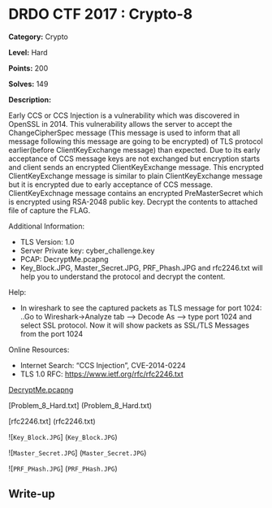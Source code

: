 # DRDO CTF 2017 : Crypto-8

**Category:** Crypto

**Level:** Hard

**Points:** 200

**Solves:** 149

**Description:**

Early CCS or CCS Injection is a vulnerability which was discovered in OpenSSL in 2014. This vulnerability allows the server to accept the ChangeCipherSpec message (This message is used to inform that all message following this message are going to be encrypted) of TLS protocol earlier(before ClientKeyExchange message) than expected. 
Due to its early acceptance of CCS message keys are not exchanged but encryption starts and client sends an encrypted ClientKeyExchange message. This encrypted ClientKeyExchange message is similar to plain ClientKeyExchange message but it is encrypted due to early acceptance of CCS message. 
ClientKeyExchnage message contains an encrypted PreMasterSecret which is encrypted using RSA-2048 public key. Decrypt the contents to attached file of capture the FLAG.

Additional Information:

* TLS Version: 1.0
* Server Private key: cyber\_challenge.key
* PCAP: DecryptMe.pcapng
* Key\_Block.JPG, Master\_Secret.JPG, PRF\_Phash.JPG and rfc2246.txt will help you to understand the protocol and decrypt the content.


Help:
* In wireshark to see the captured packets as TLS message for port 1024:
..Go to Wireshark->Analyze tab --> Decode As --> type port 1024 and select SSL protocol. Now it will show packets as SSL/TLS Messages from the port 1024

Online Resources:

* Internet Search: “CCS Injection”, CVE-2014-0224
* TLS 1.0 RFC: https://www.ietf.org/rfc/rfc2246.txt

[DecryptMe.pcapng](DecryptMe.pcapng)

[Problem\_8\_Hard.txt] (Problem\_8\_Hard.txt)

[rfc2246.txt] (rfc2246.txt)

![``Key_Block.JPG``] (``Key_Block.JPG``)

![``Master_Secret.JPG``] (``Master_Secret.JPG``)

![``PRF_PHash.JPG``] (``PRF_PHash.JPG``)


## Write-up

